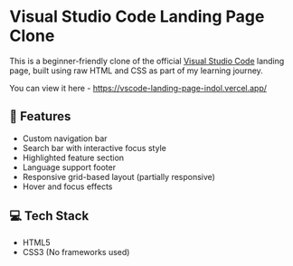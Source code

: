 # Visual Studio Code Landing Page Clone

This is a beginner-friendly clone of the official [Visual Studio Code](https://code.visualstudio.com/) landing page, built using raw HTML and CSS as part of my learning journey.

You can view it here - https://vscode-landing-page-indol.vercel.app/

## 🚀 Features

- Custom navigation bar
- Search bar with interactive focus style
- Highlighted feature section
- Language support footer
- Responsive grid-based layout (partially responsive)
- Hover and focus effects

## 💻 Tech Stack

- HTML5
- CSS3 (No frameworks used)
